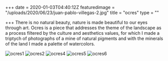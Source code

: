+++
date = 2020-01-03T04:40:12Z
featuredimage = "/uploads/2020/06/23/juan-pablo-villegas-2.jpg"
title = "ocres"
type = ""

+++
There is no natural beauty, nature is made beautiful to our eyes through art. Ocres is a piece that addresses the theme of the landscape as a process filtered by the culture and aesthetics values, for which I made a triptych of photographs of a mine of natural pigments and with the minerals of the land I made a palette of watercolors.

<img class="<full" src="/uploads/2020/07/01/ocres_1.jpg" alt="ocres1">

<img class="<full" src="/uploads/2020/07/01/ocres_2.jpg" alt="ocres2">

<img class="<full" src="/uploads/2020/07/01/ocres_4.jpg" alt="ocres4">

<img class="<full" src="/uploads/2020/07/01/ocres_5.jpg" alt="ocres5">

<img class="<full" src="/uploads/2020/07/01/ocres_6.jpg" alt="ocres6">